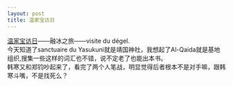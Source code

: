 ```yaml
---
layout: post
title: 温家宝访日
---
```


<p><a href="http://www.francaisblog.com.cn/node/564">温家宝访日</a>——融冰之旅——visite du dégel.<br />
今天知道了sanctuaire du Yasukuni就是靖国神社，我想起了Al-Qaida就是基地组织,搜集一些这样的词汇也不错，说不定老了也能出本书。<br />
韩寒又和郑钧吵起来了，看完了两个人笔战，明显觉得后者根本不是对手嘛，跟韩寒斗嘴，不是找死么？</p>
